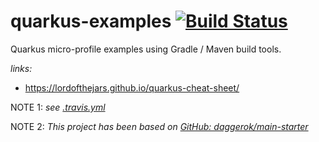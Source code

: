 # quarkus-examples [![Build Status](https://travis-ci.org/daggerok/quarkus-examples.svg?branch=master)](https://travis-ci.org/daggerok/quarkus-examples)
Quarkus micro-profile examples using Gradle / Maven build tools.

_links:_

* https://lordofthejars.github.io/quarkus-cheat-sheet/

NOTE 1: _see [.travis.yml](.travis.yml)_

NOTE 2: _This project has been based on [GitHub: daggerok/main-starter](https://github.com/daggerok/main-starter)_
